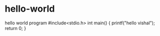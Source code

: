 # hello-world
hello world program
#include<stdio.h>
int main()
{
  printf("hello vishal");
  return 0;
 }
